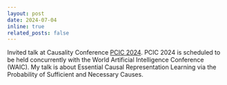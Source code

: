 ```yaml
---
layout: post
date: 2024-07-04
inline: true
related_posts: false
---
```


Invited talk at Causality Conference [PCIC 2024](https://spco.cc/pcic/index.html). PCIC 2024 is scheduled to be held concurrently with the World Artificial Intelligence Conference (WAIC). My talk is about Essential Causal Representation Learning via the Probability of Sufficient and Necessary Causes.
